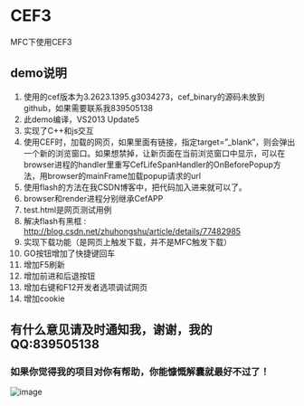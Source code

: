 # CEF3
MFC下使用CEF3

## demo说明

1.    使用的cef版本为3.2623.1395.g3034273，cef_binary的源码未放到github，如果需要联系我839505138
2.    此demo编译，VS2013 Update5
3.    实现了C++和js交互
4.    使用CEF时，加载的网页，如果里面有链接，指定target=”_blank”，则会弹出一个新的浏览窗口。如果想禁掉，让新页面在当前浏览窗口中显示，可以在browser进程的handler里重写CefLifeSpanHandler的OnBeforePopup方法，用browser的mainFrame加载popup请求的url
5.    使用flash的方法在我CSDN博客中，把代码加入进来就可以了。
6.    browser和render进程分别继承CefAPP
7.    test.html是网页测试用例 
8.    解决flash有黑框 : http://blog.csdn.net/zhuhongshu/article/details/77482985 
9.    实现下载功能（是网页上触发下载，并不是MFC触发下载）
10.   GO按钮增加了快捷键回车
11.   增加F5刷新
12.   增加前进和后退按钮
13.   增加右键和F12开发者选项调试网页
14.   增加cookie

## 有什么意见请及时通知我，谢谢，我的QQ:839505138

### 如果你觉得我的项目对你有帮助，你能慷慨解囊就最好不过了！
![image](https://github.com/xiaonaiquan/CEF3/blob/master/images/%E6%94%B6%E6%AC%BE%E7%A0%81.jpg)
